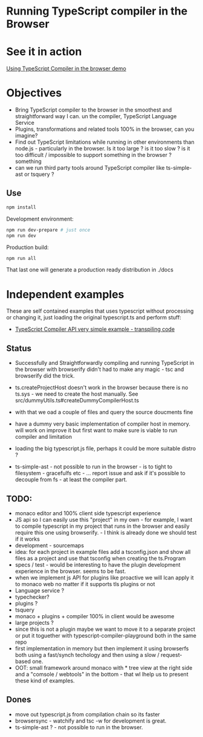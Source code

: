# Running TypeScript compiler in the Browser

# See it in action

[Using TypeScript Compiler in the browser demo](https://cancerberosgx.github.io/typescript-in-the-browser/)

# Objectives

 * Bring TypeScript compiler to the browser in the smoothest and straightforward way I can. un the compiler, TypeScript Language Service
 * Plugins, transformations and related tools 100% in the browser, can you imagine?
 * Find out TypeScript limitations while running in other environments than node.js - particularly in the browser. Is it too large ? is it too slow ?  is it too difficult / impossible to support something in the browser ? something
 * can we run third party tools around TypeScript compiler like ts-simple-ast or tsquery ? 

## Use

```sh
npm install
```

Development environment: 

```sh
npm run dev-prepare # just once
npm run dev
```

Production build: 
```sh
npm run all
```

That last one will generate a production ready distribution in ./docs

# Independent examples

These are self contained examples that uses typescript without processing or changing it, just loading the original typescript.ts and perform stuff: 

 * [TypeScript Compiler API very simple example - transpiling code](https://cancerberosgx.github.io/typescript-in-the-browser/examples/ts-browser-transpile.html)

## Status

 * Successfully and Straightforwardly compiling and running TypeScript in the browser with browserify  didn't had to make any magic - tsc and browserify did the trick.

 * ts.createProjectHost doesn't work in the browser because there is no ts.sys - we need to create the host manually. See src/dummyUtils.ts#createDummyCompilerHost.ts

 * with that we oad a couple of files and query the source doucments fine

 * have a dummy very basic implementation of compiler host in memory. will work on improve it but first want to make sure is viable to run compiler and limitation
  
 * loading the big typescript.js file, perhaps it could be more suitable distro ?

 * ts-simple-ast - not possible to run in the browser - is to tight to filesystem - gracefulfs etc - ... report issue and ask if it's possible to decouple from fs - at least the compiler part.


## TODO: 

 * monaco editor and 100% client side typescript experience
 * JS api so I can easily use this "project" in my own - for example, I want to compile typescript in my project that runs in the browser and easily require this one using browserify. - I think is already done we should test if it works
 * development - sourcemaps
 * idea: for each project in example files add a tsconfig.json and show all files as a project and use that tsconfig when creating the ts.Program
 * specs / test - would be interesting to have the plugin development experience in the browser. seems to be fast.
 * when we implement js API for plugins like proactive we will lcan apply it to monaco web no matter if it supports tls plugins or not
 * Language service ? 
 * typechecker? 
 * plugins ? 
 * tsquery
 * monaco + plugins + compiler 100% in client would be awesome
 * large projects ?
 * since this is not a plugin maybe we want to move it to a separate project or put it toguether with typescript-compiler-playground both in the same repo
 * first implementation in memory but then implement it using browserfs both using a fast/synch techology and then using  a slow / request-based one.
 * OOT: small framework around monaco with * tree view at the right side and a "comsole / webtools" in the bottom - that wl lhelp us to present these kind of examples. 

## Dones

 * move out typescript.js from compilation chain so its faster
 * browsersync - watchify and tsc -w for development is great.
 * ts-simple-ast ?  - not possible to run in the browser. 